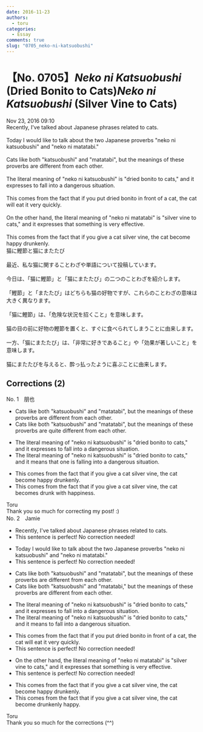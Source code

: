 ```yaml
---
date: 2016-11-23
authors:
  - toru
categories:
  - Essay
comments: true
slug: "0705_neko-ni-katsuobushi"
---
```


# 【No. 0705】<strong><em>Neko ni Katsuobushi</em></strong> (Dried Bonito to Cats)<strong><em>Neko ni Katsuobushi</em></strong> (Silver Vine to Cats)
<div class="date">Nov 23, 2016 09:10</div>
<div id="post"><div id="body_show_ori">
Recently, I've talked about Japanese phrases related to cats.<br/><br/>Today I would like to talk about the two Japanese proverbs "neko ni katsuobushi" and "neko ni matatabi."<br/><br/>Cats like both "katsuobushi" and "matatabi", but the meanings of these proverbs are different from each other.<br/><br/>The literal meaning of "neko ni katsuobushi" is "dried bonito to cats," and it expresses to fall into a dangerous situation. <br/><br/>This comes from the fact that if you put dried bonito in front of a cat, the cat will eat it very quickly.<br/><br/>On the other hand, the literal meaning of "neko ni matatabi" is "silver vine to cats," and it expresses that something is very effective.<br/><br/>This comes from the fact that if you give a cat silver vine, the cat become happy  drunkenly.
</div></div>

<!-- more -->

<div id="post_ja"><div id="body_show_mo">
猫に鰹節と猫にまたたび<br/><br/>最近、私な猫に関することわざや単語について投稿しています。<br/><br/>今日は、「猫に鰹節」と「猫にまたたび」の二つのことわざを紹介します。<br/><br/>「鰹節」と「またたび」はどちらも猫の好物ですが、これらのことわざの意味は大きく異なります。<br/><br/>「猫に鰹節」は、「危険な状況を招くこと」を意味します。<br/><br/>猫の目の前に好物の鰹節を置くと、すぐに食べられてしまうことに由来します。<br/><br/>一方、「猫にまたたび」は、「非常に好きであること」や「効果が著しいこと」を意味します。<br/><br/>猫にまたたびを与えると、酔っ払ったように喜ぶことに由来します。
</div></div>

## Corrections (2)
<div id="block"><div class="first_name"> No. 1　<span class="just_name">朋也</span></div><div id="block2">
<ul class="correction_field">
<li class="incorrect">Cats like both "katsuobushi" and "matatabi", but the meanings of these proverbs are different from each other.</li>
<li class="corrected correct">
Cats like both "katsuobushi" and "matatabi", but the meanings of these proverbs are quite different from each other.
</li>
</ul>
<ul class="correction_field">
<li class="incorrect">The literal meaning of "neko ni katsuobushi" is "dried bonito to cats," and it expresses to fall into a dangerous situation.</li>
<li class="corrected correct">
The literal meaning of "neko ni katsuobushi" is "dried bonito to cats," and it means that one is falling into a dangerous situation.
</li>
</ul>
<ul class="correction_field">
<li class="incorrect">This comes from the fact that if you give a cat silver vine, the cat become happy  drunkenly.</li>
<li class="corrected correct">
This comes from the fact that if you give a cat silver vine, the cat becomes drunk with happiness.
</li>
</ul>
</div><div class="name"><span class="just_name">Toru</span><br>
Thank you so much for correcting my post! :)
</div>
</div>
<div id="block"><div class="first_name"> No. 2　<span class="just_name">Jamie</span></div><div id="block2">
<ul class="correction_field">
<li class="incorrect">Recently, I've talked about Japanese phrases related to cats.</li>
<li class="corrected perfect">This sentence is perfect! No correction needed!</li>
</ul>
<ul class="correction_field">
<li class="incorrect">Today I would like to talk about the two Japanese proverbs "neko ni katsuobushi" and "neko ni matatabi."</li>
<li class="corrected perfect">This sentence is perfect! No correction needed!</li>
</ul>
<ul class="correction_field">
<li class="incorrect">Cats like both "katsuobushi" and "matatabi", but the meanings of these proverbs are different from each other.</li>
<li class="corrected correct">
Cats like both "katsuobushi" and "matatabi," but the meanings of these proverbs are different from each other.
</li>
</ul>
<ul class="correction_field">
<li class="incorrect">The literal meaning of "neko ni katsuobushi" is "dried bonito to cats," and it expresses to fall into a dangerous situation.</li>
<li class="corrected correct">
The literal meaning of "neko ni katsuobushi" is "dried bonito to cats," and it means to fall into a dangerous situation.
</li>
</ul>
<ul class="correction_field">
<li class="incorrect">This comes from the fact that if you put dried bonito in front of a cat, the cat will eat it very quickly.</li>
<li class="corrected perfect">This sentence is perfect! No correction needed!</li>
</ul>
<ul class="correction_field">
<li class="incorrect">On the other hand, the literal meaning of "neko ni matatabi" is "silver vine to cats," and it expresses that something is very effective.</li>
<li class="corrected perfect">This sentence is perfect! No correction needed!</li>
</ul>
<ul class="correction_field">
<li class="incorrect">This comes from the fact that if you give a cat silver vine, the cat become happy  drunkenly.</li>
<li class="corrected correct">
This comes from the fact that if you give a cat silver vine, the cat become drunkenly happy.
</li>
</ul>
</div><div class="name"><span class="just_name">Toru</span><br>
Thank you so much for the corrections (^^)
</div>
</div>
